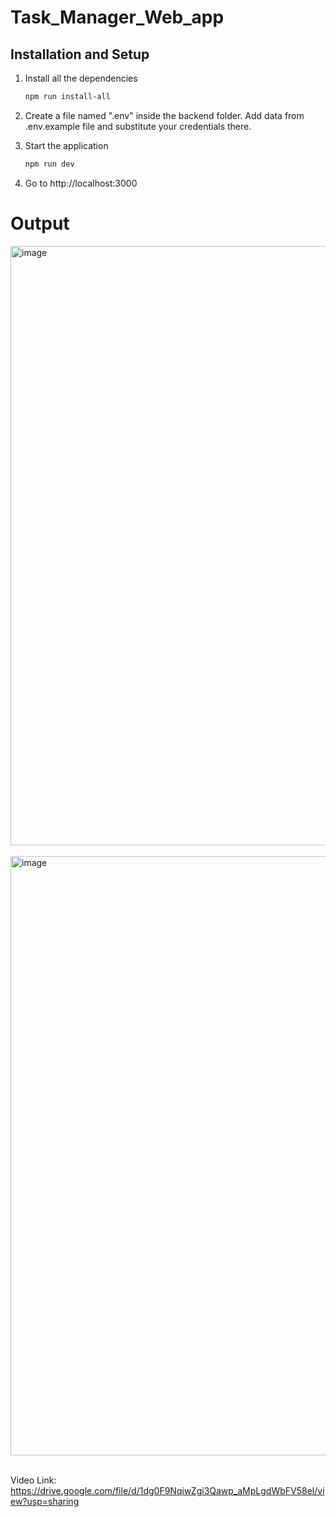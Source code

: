 # Task_Manager_Web_app

## Installation and Setup

1. Install all the dependencies

   ```sh
   npm run install-all
   ```

2. Create a file named ".env" inside the backend folder. Add data from .env.example file and substitute your credentials there.

3. Start the application

   ```sh
   npm run dev
   ```

4. Go to http://localhost:3000

# Output


<img width="959" alt="image" src="https://github.com/Somesh-008/Task_Manager_Web_app/assets/125235403/d3f6b514-3ec6-40c4-8530-9ff86755e6cf">
<br>
<br>
<img width="959" alt="image" src="https://github.com/Somesh-008/Task_Manager_Web_app/assets/125235403/31171e1c-9de3-454a-bd0e-afaaddb3e3f7">
<br>
<br>

Video Link: https://drive.google.com/file/d/1dg0F9NqiwZgi3Qawp_aMpLgdWbFV58el/view?usp=sharing
